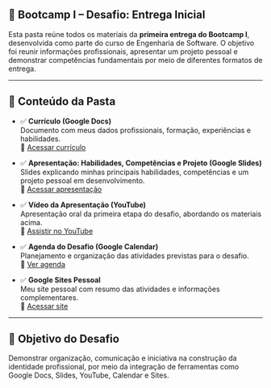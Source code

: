 ## 🚀 Bootcamp I – Desafio: Entrega Inicial

Esta pasta reúne todos os materiais da **primeira entrega do Bootcamp I**, desenvolvida como parte do curso de Engenharia de Software. O objetivo foi reunir informações profissionais, apresentar um projeto pessoal e demonstrar competências fundamentais por meio de diferentes formatos de entrega.

---

## 📁 Conteúdo da Pasta

- ✅ **Currículo (Google Docs)**  
  Documento com meus dados profissionais, formação, experiências e habilidades.  
  🔗 [Acessar currículo](https://docs.google.com/document/d/1MqOny1ijJeOJmdWzhKwWoQjVrCGTxldPPboNzYPYeLo/edit?usp=sharing)

- ✅ **Apresentação: Habilidades, Competências e Projeto (Google Slides)**  
  Slides explicando minhas principais habilidades, competências e um projeto pessoal em desenvolvimento.  
  🔗 [Acessar apresentação](https://docs.google.com/presentation/d/1gezm8kq2q7Sm4WXV_zn9NIx3nN0XD7P-mpPTmAo09Ao/edit?usp=sharing)

- ✅ **Vídeo da Apresentação (YouTube)**  
  Apresentação oral da primeira etapa do desafio, abordando os materiais acima.  
  🔗 [Assistir no YouTube](https://youtu.be/9xdk8-MGM7A)

- ✅ **Agenda do Desafio (Google Calendar)**  
  Planejamento e organização das atividades previstas para o desafio.  
  🔗 [Ver agenda](https://calendar.google.com/calendar/u/0?cid=eWFuZnNuZXJpQGdtYWlsLmNvbQ)

- ✅ **Google Sites Pessoal**  
  Meu site pessoal com resumo das atividades e informações complementares.  
  🔗 [Acessar site](https://sites.google.com/view/yan-fellipe?usp=sharing)

---

## 🧠 Objetivo do Desafio

Demonstrar organização, comunicação e iniciativa na construção da identidade profissional, por meio da integração de ferramentas como Google Docs, Slides, YouTube, Calendar e Sites.



